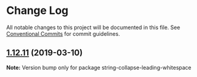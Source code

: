 # Change Log

All notable changes to this project will be documented in this file.
See [Conventional Commits](https://conventionalcommits.org) for commit guidelines.

## [1.12.11](https://gitlab.com/codsen/codsen/compare/string-collapse-leading-whitespace@1.12.10...string-collapse-leading-whitespace@1.12.11) (2019-03-10)

**Note:** Version bump only for package string-collapse-leading-whitespace
